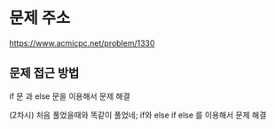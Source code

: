 # 문제 주소 
https://www.acmicpc.net/problem/1330

## 문제 접근 방법
if 문 과 else 문을 이용해서 문제 해결 

(2차시) 처음 풀었을때와 똑같이 풀었네; if와 else if else 를 이용해서 문제 해결 
